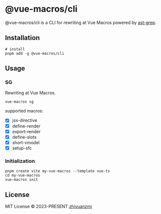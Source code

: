 # @vue-macros/cli

@vue-macros/cli is a CLI for rewriting at Vue Macros powered by [ast-grep](https://github.com/ast-grep/ast-grep).

## Installation
```shell
# install
pnpm add -g @vue-macros/cli
```

## Usage

### SG

Rewriting at Vue Macros.

```shell
vue-macros sg
```

supported macros:

- [x] jsx-directive
- [x] define-render
- [x] export-render
- [x] define-slots
- [x] short-vmodel
- [x] setup-sfc 

### Initialization

```shell
pnpm create vite my-vue-macros --template vue-ts
cd my-vue-macros
vue-macros init
```

## License

MIT License &copy; 2023-PRESENT [zhiyuanzmj](https://github.com/zhiyuanzmj)
